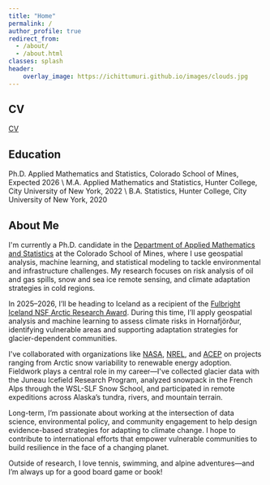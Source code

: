 ```yaml
---
title: "Home"
permalink: /
author_profile: true
redirect_from: 
  - /about/
  - /about.html
classes: splash
header:
    overlay_image: https://ichittumuri.github.io/images/clouds.jpg
---
```



CV
------
[CV](https://ichittumuri.github.io/files/Isabella_Chittumuri_CV_FULL.pdf)

Education
------
Ph.D. Applied Mathematics and Statistics, Colorado School of Mines, Expected 2026 \\
M.A. Applied Mathematics and Statistics, Hunter College, City University of New York, 2022 \\
B.A. Statistics, Hunter College, City University of New York, 2020 

About Me
------
I'm currently a Ph.D. candidate in the [Department of Applied Mathematics and Statistics](https://ams.mines.edu/) at the Colorado School of Mines, where I use geospatial analysis, machine learning, and statistical modeling to tackle environmental and infrastructure challenges. My research focuses on risk analysis of oil and gas spills, snow and sea ice remote sensing, and climate adaptation strategies in cold regions.

In 2025–2026, I’ll be heading to Iceland as a recipient of the [Fulbright Iceland NSF Arctic Research Award](https://tinyurl.com/44h6fprk). During this time, I’ll apply geospatial analysis and machine learning to assess climate risks in Hornafjörður, identifying vulnerable areas and supporting adaptation strategies for glacier-dependent communities.

I've collaborated with organizations like [NASA](https://appliedsciences.nasa.gov/what-we-do/capacity-building/develop), [NREL](https://www.nrel.gov/), and [ACEP](https://www.uaf.edu/acep/) on projects ranging from Arctic snow variability to renewable energy adoption. Fieldwork plays a central role in my career—I've collected glacier data with the Juneau Icefield Research Program, analyzed snowpack in the French Alps through the WSL-SLF Snow School, and participated in remote expeditions across Alaska’s tundra, rivers, and mountain terrain.

Long-term, I’m passionate about working at the intersection of data science, environmental policy, and community engagement to help design evidence-based strategies for adapting to climate change. I hope to contribute to international efforts that empower vulnerable communities to build resilience in the face of a changing planet.

Outside of research, I love tennis, swimming, and alpine adventures—and I’m always up for a good board game or book!